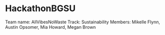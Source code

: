 # HackathonBGSU

Team name: AllVibesNoWaste
Track: Sustainability
Members: Mikelle Flynn, Austin Opsomer, Mia Howard, Megan Brown
